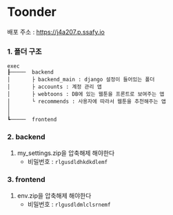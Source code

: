 # Toonder

배포 주소 : https://j4a207.p.ssafy.io





### 1. 폴더 구조

```
exec
┠─────	backend
│		├ backend_main : django 설정이 들어있는 폴더
│		├ accounts : 계정 관리 앱
│		├ webtoons : DB에 있는 웹툰을 프론트로 보여주는 앱
│		└ recommends : 사용자에 따라서 웹툰을 추천해주는 앱
│
│
┗─────	frontend
```





### 2. backend

1. my_settings.zip을 압축해제 해야한다
   - 비밀번호 : `rlgusdldhkdkdlemf`





### 3. frontend

1. env.zip을 압축해제 해야한다
   - 비밀번호 : `rlgusdldmlclsrnemf`